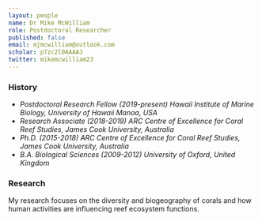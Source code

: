```yaml
---
layout: people
name: Dr Mike McWilliam
role: Postdoctoral Researcher
published: false
email: mjmcwilliam@outlook.com
scholar: p7zc2l0AAAAJ
twitter: mikemcwilliam23
---
```


### History

- *Postdoctoral Research Fellow (2019-present) Hawaii Institute of Marine Biology, University of Hawaii Manoa, USA*
- *Research Associate (2018-2019) ARC Centre of Excellence for Coral Reef Studies, James Cook University, Australia*
- *Ph.D. (2015-2018) ARC Centre of Excellence for Coral Reef Studies, James Cook University, Australia*
- *B.A. Biological Sciences (2009-2012) University of Oxford, United Kingdom*

### Research

My research focuses on the diversity and biogeography of corals and how human activities are influencing reef ecosystem functions.
